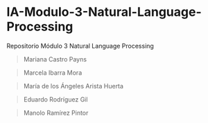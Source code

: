 # IA-Modulo-3-Natural-Language-Processing
Repositorio Módulo 3 Natural Language Processing

> Mariana Castro Payns

> Marcela Ibarra Mora

> María de los Ángeles Arista Huerta

> Eduardo Rodríguez Gil

> Manolo Ramírez Pintor
